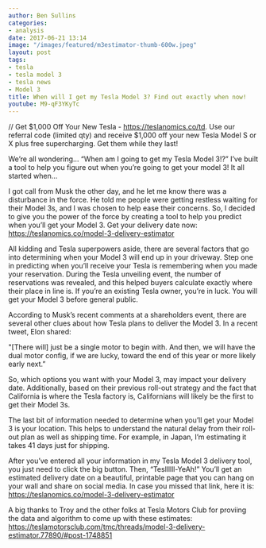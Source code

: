 ```yaml
---
author: Ben Sullins
categories:
- analysis
date: 2017-06-21 13:14
image: "/images/featured/m3estimator-thumb-600w.jpeg"
layout: post
tags:
- tesla
- tesla model 3
- tesla news
- Model 3
title: When will I get my Tesla Model 3? Find out exactly when now!
youtube: M9-qF3YKyTc
---
```



// Get $1,000 Off Your New Tesla - https://teslanomics.co/td. Use our referral code (limited qty) and receive $1,000 off your new Tesla Model S or X plus free supercharging. Get them while they last!

We’re all wondering… “When am I going to get my Tesla Model 3!?” I’ve built a tool to help you figure out when you’re going to get your model 3! It all started when…

I got call from Musk the other day, and he let me know there was a disturbance in the force. He told me people were getting restless waiting for their Model 3s, and I was chosen to help ease their concerns. So, I decided to give you the power of the force by creating a tool to help you predict when you’ll get your Model 3. Get your delivery date now: https://teslanomics.co/model-3-delivery-estimator

All kidding and Tesla superpowers aside, there are several factors that go into determining when your Model 3 will end up in your driveway. Step one in predicting when you’ll receive your Tesla is remembering when you made your reservation. During the Tesla unveiling event, the number of reservations was revealed, and this helped buyers calculate exactly where their place in line is. If you’re an existing Tesla owner, you’re in luck. You will get your Model 3 before general public.

According to Musk’s recent comments at a shareholders event, there are several other clues about how Tesla plans to deliver the Model 3. In a recent tweet, Elon shared:

"[There will] just be a single motor to begin with. And then, we will have the dual motor config, if we are lucky, toward the end of this year or more likely early next.”

So, which options you want with your Model 3, may impact your delivery date. Additionally, based on their previous roll-out strategy and the fact that California is where the Tesla factory is, Californians will likely be the first to get their Model 3s.

The last bit of information needed to determine when you’ll get your Model 3 is your location. This helps to understand the natural delay from their roll-out plan as well as shipping time. For example, in Japan, I’m estimating it takes 41 days just for shipping.

After you’ve entered all your information in my Tesla Model 3 delivery tool, you just need to click the big button. Then, “Tesllllll-YeAh!” You’ll get an estimated delivery date on a beautiful, printable page that you can hang on your wall and share on social media. In case you missed that link, here it is:  https://teslanomics.co/model-3-delivery-estimator

A big thanks to Troy and the other folks at Tesla Motors Club for proviing the data and algorithm to come up with these estimates: https://teslamotorsclub.com/tmc/threads/model-3-delivery-estimator.77890/#post-1748851